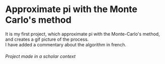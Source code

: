 # Approximate pi with the Monte Carlo's method

It is my first project, which approximate pi with the Monte-Carlo's method, and creates a gif picture of the process.  
I have added a commentary about the algorithm in french.

###### Project made in a scholar context

